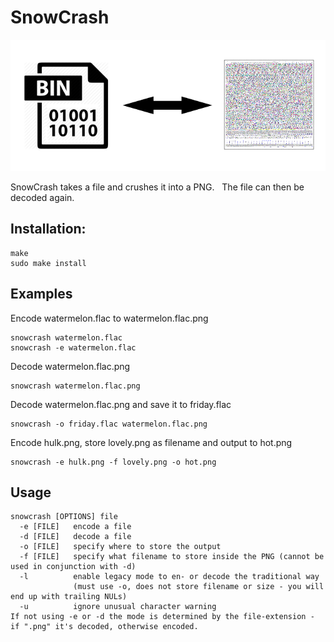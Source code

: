 # SnowCrash

![Image showing a file and image and a double arrow between them](snowcrash_demo.png)

SnowCrash takes a file and crushes it into a PNG.  
The file can then be decoded again.

## Installation:
```
make
sudo make install
```
## Examples

Encode watermelon.flac to watermelon.flac.png
```
snowcrash watermelon.flac
snowcrash -e watermelon.flac
```

Decode watermelon.flac.png
```
snowcrash watermelon.flac.png
```


Decode watermelon.flac.png and save it to friday.flac
```
snowcrash -o friday.flac watermelon.flac.png
```

Encode hulk.png, store lovely.png as filename and output to hot.png
```
snowcrash -e hulk.png -f lovely.png -o hot.png
```

## Usage
```
snowcrash [OPTIONS] file
  -e [FILE]   encode a file
  -d [FILE]   decode a file
  -o [FILE]   specify where to store the output
  -f [FILE]   specify what filename to store inside the PNG (cannot be used in conjunction with -d)
  -l          enable legacy mode to en- or decode the traditional way 
              (must use -o, does not store filename or size - you will end up with trailing NULs)
  -u          ignore unusual character warning
If not using -e or -d the mode is determined by the file-extension - if ".png" it's decoded, otherwise encoded.
```
